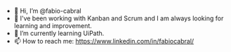 - 👋 Hi, I’m @fabio-cabral
- 👀 I've been working with Kanban and Scrum and I am always looking for learning and improvement.
- 🌱 I’m currently learning UiPath.
- 📫 How to reach me: https://www.linkedin.com/in/fabiocabral/

<!---
fabio-cabral/fabio-cabral is a ✨ special ✨ repository because its `README.md` (this file) appears on your GitHub profile.
You can click the Preview link to take a look at your changes.
--->
